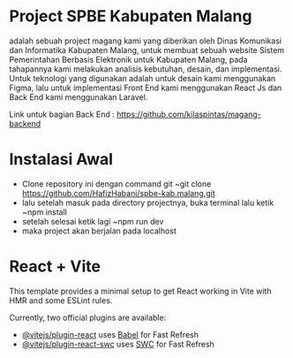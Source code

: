 
# Project SPBE Kabupaten Malang
adalah sebuah project magang kami yang diberikan oleh Dinas Komunikasi dan Informatika Kabupaten Malang, untuk membuat sebuah website Sistem Pemerintahan Berbasis Elektronik untuk Kabupaten Malang, pada tahapannya kami melakukan analisis kebutuhan, desain, dan implementasi. Untuk teknologi yang digunakan adalah untuk desain kami menggunakan Figma, lalu untuk implementasi Front End kami menggunakan React Js dan Back End kami menggunakan Laravel.

Link untuk bagian Back End : https://github.com/kilaspintas/magang-backend

# Instalasi Awal

- Clone repository ini dengan command git ~git clone https://github.com/HafizHabani/spbe-kab.malang.git
- lalu setelah masuk pada directory projectnya, buka terminal lalu ketik ~npm install
- setelah selesai ketik lagi ~npm run dev
- maka project akan berjalan pada localhost

# React + Vite

This template provides a minimal setup to get React working in Vite with HMR and some ESLint rules.

Currently, two official plugins are available:

- [@vitejs/plugin-react](https://github.com/vitejs/vite-plugin-react/blob/main/packages/plugin-react/README.md) uses [Babel](https://babeljs.io/) for Fast Refresh
- [@vitejs/plugin-react-swc](https://github.com/vitejs/vite-plugin-react-swc) uses [SWC](https://swc.rs/) for Fast Refresh
